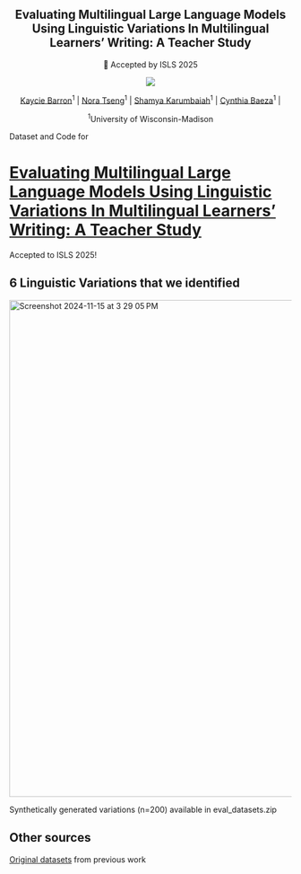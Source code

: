 <div align="center">
<h2>Evaluating Multilingual Large Language Models Using Linguistic Variations In Multilingual Learners’ Writing: A Teacher Study</h2>

🚩 Accepted by ISLS 2025

<a href='https://arxiv.org/pdf/2412.03017'><img src='https://img.shields.io/badge/Paper-Arxiv-red'></a>


[Kaycie Barron](https://scholar.google.com/citations?hl=zh-CN&tzom=-480&user=ZCDjTn8AAAAJ)<sup>1</sup>
| [Nora Tseng](https://scholar.google.com/citations?user=A-U8zE8AAAAJ&hl=zh-CN)<sup>1</sup> | 
[Shamya Karumbaiah](https://scholar.google.com/citations?user=F15mLDYAAAAJ&hl=en)<sup>1</sup> | 
[Cynthia Baeza](https://scholar.google.com/citations?user=wzdCc-QAAAAJ&hl=en)<sup>1</sup> | 

<sup>1</sup>University of Wisconsin-Madison
</div>


Dataset and Code for
# [Evaluating Multilingual Large Language Models Using Linguistic Variations In Multilingual Learners’ Writing: A Teacher Study](https://repository.isls.org//handle/1/11281)
Accepted to ISLS 2025!

## 6 Linguistic Variations that we identified
<img width="885" alt="Screenshot 2024-11-15 at 3 29 05 PM" src="https://github.com/user-attachments/assets/a547bf94-092d-4f1d-b0ea-a2d95ccf27b5">

Synthetically generated variations (n=200) available in eval_datasets.zip

## Other sources
[Original datasets](https://github.com/asr9koa/Code-switching-lak) from previous work

